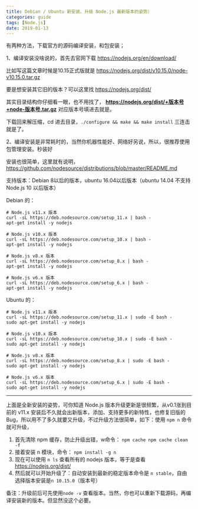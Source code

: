 ```yaml
---
title: Debian / Ubuntu 新安装、升级 Node.js 最新版本的姿势）
categories: guide
tags: [Node.js]
date: 2019-01-13
---
```


有两种方法，下载官方的源码编译安装，和包安装；

1、编译安装没啥说的，首先去官网下载 https://nodejs.org/en/download/ 

比如写这篇文章时候是10.15正式版就是 https://nodejs.org/dist/v10.15.0/node-v10.15.0.tar.gz

要是想安装其它旧的版本？可以这里找 https://nodejs.org/dist/

其实目录结构你仔细看一眼，也不用找了， **https://nodejs.org/dist/+版本号+node-版本号.tar.gz** 对应版本号填进去就是。 

下载回来解压缩，cd 进去目录，`./configure && make && make install`  三连击就是了。

2、编译安装是非常耗时的，当然你机器性能好、网络好另说，所以，很推荐使用包管理安装。秒装好

安装也很简单，这里就有说明， https://github.com/nodesource/distributions/blob/master/README.md

支持版本：Debian 8以后的版本，ubuntu 16.04以后版本（ubuntu 14.04 不支持 Node.js 10 以后版本）

Debian 的：

    # Node.js v11.x 版本
    curl -sL https://deb.nodesource.com/setup_11.x | bash -
    apt-get install -y nodejs
    
    # Node.js v10.x 版本
    curl -sL https://deb.nodesource.com/setup_10.x | bash -
    apt-get install -y nodejs
    
    # Node.js v8.x 版本
    curl -sL https://deb.nodesource.com/setup_8.x | bash -
    apt-get install -y nodejs
    
    # Node.js v6.x 版本
    curl -sL https://deb.nodesource.com/setup_6.x | bash -
    apt-get install -y nodejs

Ubuntu 的：

    # Node.js v11.x 版本
    curl -sL https://deb.nodesource.com/setup_11.x | sudo -E bash -
    sudo apt-get install -y nodejs
    
    # Node.js v10.x 版本
    curl -sL https://deb.nodesource.com/setup_10.x | sudo -E bash -
    sudo apt-get install -y nodejs
    
    # Node.js v8.x 版本
    curl -sL https://deb.nodesource.com/setup_8.x | sudo -E bash -
    sudo apt-get install -y nodejs
    
    # Node.js v6.x 版本
    curl -sL https://deb.nodesource.com/setup_6.x | sudo -E bash -
    sudo apt-get install -y nodejs

---

上面是全新安装的姿势，可你知道 Node.js 版本升级更新是很频繁，从v0.1涨到目前的 v11.x 安装后不久就会出新版本，添加、支持更多的新特性，也修复旧版的Bug，所以用不了多久就要又升级，不过升级方法很简单，如下：使用 `npm n` 命令就可升级，

1. 首先清除 npm 缓存，防止升级出错，w命令： `npm cache npm cache clean -f`
2. 接着安装 n 模块，命令： `npm install -g n`
3. 现在可以使用 `n ls` 查看所有的 nodejs 版本，等于是查看 https://nodejs.org/dist/
4. 然后就可以开始升级了：自动安装到最新的稳定版本命令是 `n stable`，自由选择版本安装是`n 10.15.0`（版本号）

备注：升级前后可先使用`node -v` 查看版本。当然，你也可以重新下载源码，再编译安装新的版本。但显然没这个必要。
